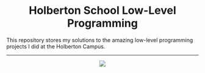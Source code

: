 <h1 align="center">Holberton School Low-Level Programming</h1>
This repository stores my solutions to the amazing low-level programming projects I did at the Holberton Campus.

---

<p align="center">
<a target="_blank" href="https://holbertonschool.uy"><img src="https://github.com/monoprosito/holbertonschool-low_level_programming/blob/master/holby.jpg?raw=true"></a>
</p>
